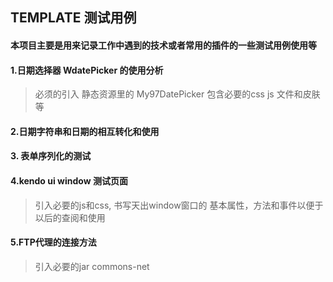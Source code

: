 ## TEMPLATE 测试用例
#### 本项目主要是用来记录工作中遇到的技术或者常用的插件的一些测试用例使用等

#### 1.日期选择器 WdatePicker 的使用分析  
> 必须的引入 静态资源里的 My97DatePicker 包含必要的css js 文件和皮肤等  
#### 2.日期字符串和日期的相互转化和使用

#### 3. 表单序列化的测试

#### 4.kendo ui window 测试页面
>引入必要的js和css,  书写天出window窗口的 基本属性，方法和事件以便于以后的查阅和使用

#### 5.FTP代理的连接方法
>引入必要的jar  commons-net
